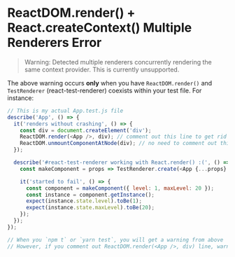 # ReactDOM.render() + React.createContext() Multiple Renderers Error

> Warning: Detected multiple renderers concurrently rendering the same context provider. This is currently unsupported.

The above warning occurs __only__ when you have `ReactDOM.render()` and `TestRenderer` (react-test-renderer) coexists within your test file. For instance: 

```javascript 
// This is my actual App.test.js file 
describe('App', () => {
  it('renders without crashing', () => {
    const div = document.createElement('div');
    ReactDOM.render(<App />, div); // comment out this line to get rid of errors
    ReactDOM.unmountComponentAtNode(div); // no need to comment out this one
  });

  describe('#react-test-renderer working with React.render() :(', () => {
    const makeComponent = props => TestRenderer.create(<App {...props} />);

    it('started to fail', () => {
      const component = makeComponent({ level: 1, maxLevel: 20 });
      const instance = component.getInstance();
      expect(instance.state.level).toBe(1);
      expect(instance.state.maxLevel).toBe(20);
    });
  });
});

// When you `npm t` or `yarn test`, you will get a warning from above
// However, if you comment out ReactDOM.render(<App />, div) line, warning disappears 

```



